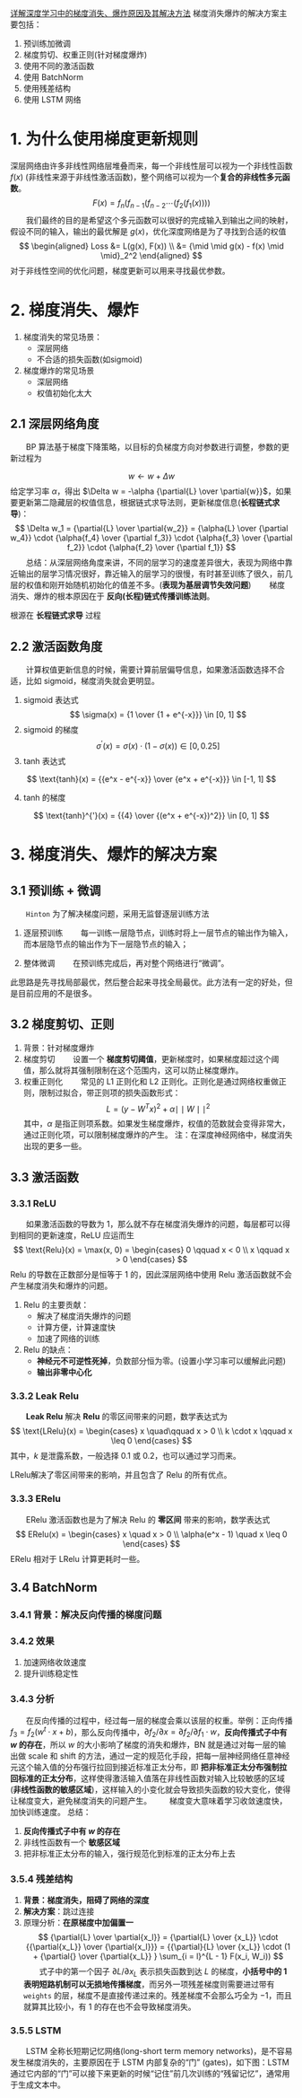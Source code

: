 [详解深度学习中的梯度消失、爆炸原因及其解决方法](https://zhuanlan.zhihu.com/p/33006526)
梯度消失爆炸的解决方案主要包括：
1. 预训练加微调
2. 梯度剪切、权重正则(针对梯度爆炸)
3. 使用不同的激活函数
4. 使用 BatchNorm
5. 使用残差结构
6. 使用 LSTM 网络
# 1. 为什么使用梯度更新规则
深层网络由许多非线性网络层堆叠而来，每一个非线性层可以视为一个非线性函数 $f(x)$ (非线性来源于非线性激活函数)，整个网络可以视为一个**复合的非线性多元函数**。
$$
F(x) = f_n(f_{n - 1}(f_{n - 2} \cdots  (f_2(f_1(x))))
$$
&emsp;&emsp;我们最终的目的是希望这个多元函数可以很好的完成输入到输出之间的映射，假设不同的输入，输出的最优解是 $g(x)$，优化深度网络是为了寻找到合适的权值
$$
\begin{aligned}
Loss    &= L(g(x), F(x))   \\
        &= {\mid \mid g(x) - f(x) \mid \mid}_2^2
\end{aligned}
$$
对于非线性空间的优化问题，梯度更新可以用来寻找最优参数。
# 2. 梯度消失、爆炸
1. 梯度消失的常见场景：
    + 深层网络
    + 不合适的损失函数(如sigmoid)
2. 梯度爆炸的常见场景
    + 深层网络
    + 权值初始化太大
## 2.1 深层网络角度
&emsp;&emsp;BP 算法基于梯度下降策略，以目标的负梯度方向对参数进行调整，参数的更新过程为

$$
w \leftarrow w + \Delta w
$$
给定学习率 $\alpha$，得出 $\Delta w = -\alpha {\partial{L} \over \partial{w}}$，如果要更新第二隐藏层的权值信息，根据链式求导法则，更新梯度信息(**长程链式求导**)：
$$
\Delta w_1 = {\partial{L} \over \partial{w_2}} = {\alpha{L} \over {\partial w_4}} \cdot {\alpha{f_4} \over {\partial f_3}} \cdot {\alpha{f_3} \over {\partial f_2}} \cdot {\alpha{f_2} \over {\partial f_1}}
$$
&emsp;&emsp;总结：从深层网络角度来讲，不同的层学习的速度差异很大，表现为网络中靠近输出的层学习情况很好，靠近输入的层学习的很慢，有时甚至训练了很久，前几层的权值和刚开始随机初始化的值差不多。(**表现为基层调节失效问题**)
&emsp;&emsp;梯度消失、爆炸的根本原因在于 **反向(长程)链式传播训练法则**。


根源在 **长程链式求导** 过程
## 2.2 激活函数角度
&emsp;&emsp;计算权值更新信息的时候，需要计算前层偏导信息，如果激活函数选择不合适，比如 sigmoid，梯度消失就会更明显。
1. $\text{sigmoid}$ 表达式
$$
\sigma(x) = {1 \over {1 + e^{-x}}}  \in [0, 1]
$$
2. $\text{sigmoid}$ 的梯度
$$
\sigma^{'}(x) = \sigma(x) \cdot (1 - \sigma(x)) \in [0, 0.25]
$$
3. $\text{tanh}$ 表达式

$$
\text{tanh}(x) = {{e^x - e^{-x}} \over {e^x + e^{-x}}}  \in [-1, 1]
$$

4. $\text{tanh}$ 的梯度

$$
\text{tanh}^{'}(x) = {{4} \over {(e^x + e^{-x})^2}} \in [0, 1]
$$
# 3. 梯度消失、爆炸的解决方案
## 3.1 预训练 + 微调
&emsp;&emsp;`Hinton` 为了解决梯度问题，采用无监督逐层训练方法

1. 逐层预训练
&emsp;&emsp;每一训练一层隐节点，训练时将上一层节点的输出作为输入，而本层隐节点的输出作为下一层隐节点的输入；


2. 整体微调
&emsp;&emsp;在预训练完成后，再对整个网络进行“微调”。

此思路是先寻找局部最优，然后整合起来寻找全局最优。此方法有一定的好处，但是目前应用的不是很多。

## 3.2 梯度剪切、正则
1. 背景：针对梯度爆炸
2. 梯度剪切
&emsp;&emsp;设置一个 **梯度剪切阈值**，更新梯度时，如果梯度超过这个阈值，那么就将其强制限制在这个范围内，这可以防止梯度爆炸。
3. 权重正则化
&emsp;&emsp;常见的 L1 正则化和 L2 正则化。正则化是通过网络权重做正则，限制过拟合，带正则项的损失函数形式：
$$
L = (y - W^Tx)^2 + \alpha {\mid \mid W \mid \mid}^2
$$
其中，$\alpha$ 是指正则项系数。如果发生梯度爆炸，权值的范数就会变得非常大，通过正则化项，可以限制梯度爆炸的产生。
注：在深度神经网络中，梯度消失出现的更多一些。

## 3.3 激活函数
### 3.3.1 ReLU
&emsp;&emsp;如果激活函数的导数为 1，那么就不存在梯度消失爆炸的问题，每层都可以得到相同的更新速度，ReLU 应运而生
$$
\text{Relu}(x) = \max(x, 0) = \begin{cases}
    0   \qquad x < 0    \\
    x   \qquad x > 0
\end{cases}
$$
$\text{Relu}$ 的导数在正数部分是恒等于 $1$ 的，因此深层网络中使用 $\text{Relu}$ 激活函数就不会产生梯度消失和爆炸的问题。


1. $\text{Relu}$ 的主要贡献：
    + 解决了梯度消失爆炸的问题
    + 计算方便，计算速度快
    + 加速了网络的训练
2. $\text{Relu}$ 的缺点：
    + **神经元不可逆性死掉**，负数部分恒为零。(设置小学习率可以缓解此问题)
    + **输出非零中心化**
### 3.3.2 Leak Relu
&emsp;&emsp;**Leak Relu** 解决 **Relu** 的零区间带来的问题，数学表达式为
$$
\text{LRelu}(x) = \begin{cases}
    x           \quad\qquad x > 0        \\
    k \cdot x   \qquad x \leq 0
    \end{cases}
$$
其中，$k$ 是泄露系数，一般选择 $0.1$ 或 $0.2$，也可以通过学习而来。

$\text{LRelu}$解决了零区间带来的影响，并且包含了 $\text{Relu}$ 的所有优点。

### 3.3.3 ERelu
&emsp;&emsp;$\text{ERelu}$ 激活函数也是为了解决 $\text{Relu}$ 的 **零区间** 带来的影响，数学表达式
$$
ERelu(x) = \begin{cases}
    x                   \quad x > 0 \\
    \alpha(e^x - 1)     \quad x \leq 0
\end{cases}
$$
$\text{ERelu}$ 相对于 $\text{LRelu}$ 计算更耗时一些。
## 3.4 BatchNorm
### 3.4.1 背景：解决反向传播的梯度问题
### 3.4.2 效果
1. 加速网络收敛速度
2. 提升训练稳定性
### 3.4.3 分析
&emsp;&emsp;在反向传播的过程中，经过每一层的梯度会乘以该层的权重。举例：正向传播 $f_3 = f_2(w^t \cdot x + b)$，那么反向传播中，$\partial{f_2} / \partial{x} = \partial{f_2} / \partial{f_1} \cdot w$，**反向传播式子中有 $w$ 的存在**，所以 $w$ 的大小影响了梯度的消失和爆炸，BN 就是通过对每一层的输出做 scale 和 shift 的方法，通过一定的规范化手段，把每一层神经网络任意神经元这个输入值的分布强行拉回到接近标准正太分布，即 **把非标准正太分布强制拉回标准的正太分布**，这样使得激活输入值落在非线性函数对输入比较敏感的区域 (**非线性函数的敏感区域**)，这样输入的小变化就会导致损失函数的较大变化，使得让梯度变大，避免梯度消失的问题产生。
&emsp;&emsp;梯度变大意味着学习收敛速度快，加快训练速度。
总结：
1. **反向传播式子中有 $w$ 的存在**
2. 非线性函数有一个 **敏感区域**
3. 把非标准正太分布的输入，强行规范化到标准的正太分布上去
### 3.5.4 残差结构
1. **背景：梯度消失，阻碍了网络的深度**
2. **解决方案**：跳过连接
3. 原理分析：**在原梯度中加偏置一**
$$
{\partial{L} \over \partial{x_l}} = {\partial{L} \over {x_L}} \cdot {{\partial{x_L}} \over {\partial{x_l}}} = {{\partial}{L} \over {x_L}} \cdot (1 + {\partial{} \over {\partial{x_L}} } \sum_{i = l}^{L - 1} F(x_i, W_i))
$$
&emsp;&emsp;式子中的第一个因子 $\partial{L} / {\partial}{x_L}$ 表示损失函数到达 $L$ 的梯度，**小括号中的 $1$ 表明短路机制可以无损地传播梯度**，而另外一项残差梯度则需要进过带有 `weights` 的层，梯度不是直接传递过来的。残差梯度不会那么巧全为 $-1$，而且就算其比较小，有 $1$ 的存在也不会导致梯度消失。
### 3.5.5 LSTM
&emsp;&emsp;LSTM 全称长短期记忆网络(long-short term memory networks)，是不容易发生梯度消失的，主要原因在于 LSTM 内部复杂的“门” (gates)，如下图：LSTM 通过它内部的“门”可以接下来更新的时候“记住”前几次训练的“残留记忆”，通常用于生成文本中。
